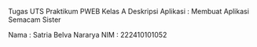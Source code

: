 Tugas UTS Praktikum PWEB Kelas A
Deskripsi Aplikasi : Membuat Aplikasi Semacam Sister

Nama : Satria Belva Nararya
NIM  : 222410101052  